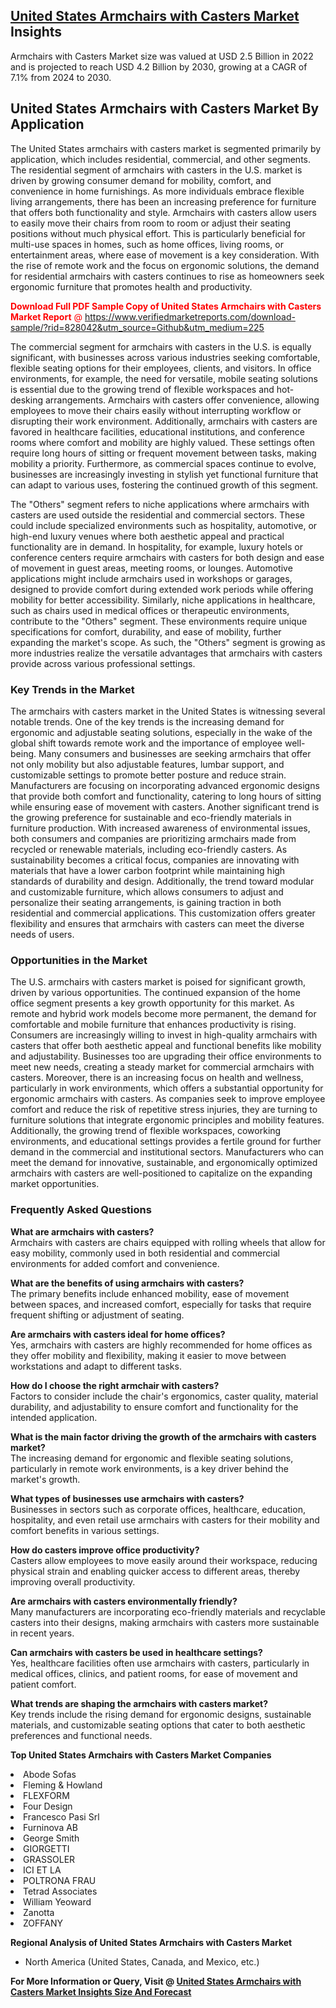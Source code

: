<h2><a href="https://www.verifiedmarketreports.com/download-sample/?rid=828042&amp;utm_source=Github&amp;utm_medium=225" target="_blank">United States Armchairs with Casters Market</a> Insights</h2><p>Armchairs with Casters Market size was valued at USD 2.5 Billion in 2022 and is projected to reach USD 4.2 Billion by 2030, growing at a CAGR of 7.1% from 2024 to 2030.</p><p><h2>United States Armchairs with Casters Market By Application</h2> <p>The United States armchairs with casters market is segmented primarily by application, which includes residential, commercial, and other segments. The residential segment of armchairs with casters in the U.S. market is driven by growing consumer demand for mobility, comfort, and convenience in home furnishings. As more individuals embrace flexible living arrangements, there has been an increasing preference for furniture that offers both functionality and style. Armchairs with casters allow users to easily move their chairs from room to room or adjust their seating positions without much physical effort. This is particularly beneficial for multi-use spaces in homes, such as home offices, living rooms, or entertainment areas, where ease of movement is a key consideration. With the rise of remote work and the focus on ergonomic solutions, the demand for residential armchairs with casters continues to rise as homeowners seek ergonomic furniture that promotes health and productivity. <p><span class=""><span style="color: #ff0000;"><strong>Download Full PDF Sample Copy of United States Armchairs with Casters Market Report</strong> @ </span><a href="https://www.verifiedmarketreports.com/download-sample/?rid=828042&amp;utm_source=Github&amp;utm_medium=225" target="_blank">https://www.verifiedmarketreports.com/download-sample/?rid=828042&amp;utm_source=Github&amp;utm_medium=225</a></span></p></p> <p>The commercial segment for armchairs with casters in the U.S. is equally significant, with businesses across various industries seeking comfortable, flexible seating options for their employees, clients, and visitors. In office environments, for example, the need for versatile, mobile seating solutions is essential due to the growing trend of flexible workspaces and hot-desking arrangements. Armchairs with casters offer convenience, allowing employees to move their chairs easily without interrupting workflow or disrupting their work environment. Additionally, armchairs with casters are favored in healthcare facilities, educational institutions, and conference rooms where comfort and mobility are highly valued. These settings often require long hours of sitting or frequent movement between tasks, making mobility a priority. Furthermore, as commercial spaces continue to evolve, businesses are increasingly investing in stylish yet functional furniture that can adapt to various uses, fostering the continued growth of this segment. <p>The "Others" segment refers to niche applications where armchairs with casters are used outside the residential and commercial sectors. These could include specialized environments such as hospitality, automotive, or high-end luxury venues where both aesthetic appeal and practical functionality are in demand. In hospitality, for example, luxury hotels or conference centers require armchairs with casters for both design and ease of movement in guest areas, meeting rooms, or lounges. Automotive applications might include armchairs used in workshops or garages, designed to provide comfort during extended work periods while offering mobility for better accessibility. Similarly, niche applications in healthcare, such as chairs used in medical offices or therapeutic environments, contribute to the "Others" segment. These environments require unique specifications for comfort, durability, and ease of mobility, further expanding the market's scope. As such, the "Others" segment is growing as more industries realize the versatile advantages that armchairs with casters provide across various professional settings. <h3>Key Trends in the Market</h3> <p>The armchairs with casters market in the United States is witnessing several notable trends. One of the key trends is the increasing demand for ergonomic and adjustable seating solutions, especially in the wake of the global shift towards remote work and the importance of employee well-being. Many consumers and businesses are seeking armchairs that offer not only mobility but also adjustable features, lumbar support, and customizable settings to promote better posture and reduce strain. Manufacturers are focusing on incorporating advanced ergonomic designs that provide both comfort and functionality, catering to long hours of sitting while ensuring ease of movement with casters. Another significant trend is the growing preference for sustainable and eco-friendly materials in furniture production. With increased awareness of environmental issues, both consumers and companies are prioritizing armchairs made from recycled or renewable materials, including eco-friendly casters. As sustainability becomes a critical focus, companies are innovating with materials that have a lower carbon footprint while maintaining high standards of durability and design. Additionally, the trend toward modular and customizable furniture, which allows consumers to adjust and personalize their seating arrangements, is gaining traction in both residential and commercial applications. This customization offers greater flexibility and ensures that armchairs with casters can meet the diverse needs of users. <h3>Opportunities in the Market</h3> <p>The U.S. armchairs with casters market is poised for significant growth, driven by various opportunities. The continued expansion of the home office segment presents a key growth opportunity for this market. As remote and hybrid work models become more permanent, the demand for comfortable and mobile furniture that enhances productivity is rising. Consumers are increasingly willing to invest in high-quality armchairs with casters that offer both aesthetic appeal and functional benefits like mobility and adjustability. Businesses too are upgrading their office environments to meet new needs, creating a steady market for commercial armchairs with casters. Moreover, there is an increasing focus on health and wellness, particularly in work environments, which offers a substantial opportunity for ergonomic armchairs with casters. As companies seek to improve employee comfort and reduce the risk of repetitive stress injuries, they are turning to furniture solutions that integrate ergonomic principles and mobility features. Additionally, the growing trend of flexible workspaces, coworking environments, and educational settings provides a fertile ground for further demand in the commercial and institutional sectors. Manufacturers who can meet the demand for innovative, sustainable, and ergonomically optimized armchairs with casters are well-positioned to capitalize on the expanding market opportunities. <h3>Frequently Asked Questions</h3> <p><strong>What are armchairs with casters?</strong><br> Armchairs with casters are chairs equipped with rolling wheels that allow for easy mobility, commonly used in both residential and commercial environments for added comfort and convenience.</p> <p><strong>What are the benefits of using armchairs with casters?</strong><br> The primary benefits include enhanced mobility, ease of movement between spaces, and increased comfort, especially for tasks that require frequent shifting or adjustment of seating.</p> <p><strong>Are armchairs with casters ideal for home offices?</strong><br> Yes, armchairs with casters are highly recommended for home offices as they offer mobility and flexibility, making it easier to move between workstations and adapt to different tasks.</p> <p><strong>How do I choose the right armchair with casters?</strong><br> Factors to consider include the chair's ergonomics, caster quality, material durability, and adjustability to ensure comfort and functionality for the intended application.</p> <p><strong>What is the main factor driving the growth of the armchairs with casters market?</strong><br> The increasing demand for ergonomic and flexible seating solutions, particularly in remote work environments, is a key driver behind the market's growth.</p> <p><strong>What types of businesses use armchairs with casters?</strong><br> Businesses in sectors such as corporate offices, healthcare, education, hospitality, and even retail use armchairs with casters for their mobility and comfort benefits in various settings.</p> <p><strong>How do casters improve office productivity?</strong><br> Casters allow employees to move easily around their workspace, reducing physical strain and enabling quicker access to different areas, thereby improving overall productivity.</p> <p><strong>Are armchairs with casters environmentally friendly?</strong><br> Many manufacturers are incorporating eco-friendly materials and recyclable casters into their designs, making armchairs with casters more sustainable in recent years.</p> <p><strong>Can armchairs with casters be used in healthcare settings?</strong><br> Yes, healthcare facilities often use armchairs with casters, particularly in medical offices, clinics, and patient rooms, for ease of movement and patient comfort.</p> <p><strong>What trends are shaping the armchairs with casters market?</strong><br> Key trends include the rising demand for ergonomic designs, sustainable materials, and customizable seating options that cater to both aesthetic preferences and functional needs.</p> </p><p><strong>Top United States Armchairs with Casters Market Companies</strong></p><div data-test-id=""><p><li>Abode Sofas</li><li> Fleming & Howland</li><li> FLEXFORM</li><li> Four Design</li><li> Francesco Pasi Srl</li><li> Furninova AB</li><li> George Smith</li><li> GIORGETTI</li><li> GRASSOLER</li><li> ICI ET LA</li><li> POLTRONA FRAU</li><li> Tetrad Associates</li><li> William Yeoward</li><li> Zanotta</li><li> ZOFFANY</li></p><div><strong>Regional Analysis of&nbsp;United States Armchairs with Casters Market</strong></div><ul><li dir="ltr"><p dir="ltr">North America&nbsp;(United States, Canada, and Mexico, etc.)</p></li></ul><p><strong>For More Information or Query, Visit @&nbsp;</strong><strong><a href="https://www.verifiedmarketreports.com/product/armchairs-with-casters-market/?utm_source=Github&amp;utm_medium=225" target="_blank">United States Armchairs with Casters Market Insights Size And Forecast</a></strong></p></div>
